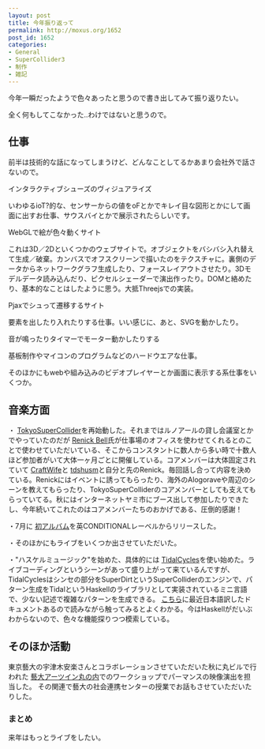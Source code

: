 ```yaml
---
layout: post
title: 今年振り返って
permalink: http://moxus.org/1652
post_id: 1652
categories: 
- General
- SuperCollider3
- 制作
- 雑記
---
```


今年一瞬だったようで色々あったと思うので書き出してみて振り返りたい。


全く何もしてこなかった..わけではないと思うので。


## 仕事



前半は技術的な話になってしまうけど、どんなことしてるかあまり会社外で話さないので。


インタラクティブシューズのヴィジュアライズ


いわゆるioT?的な、センサーからの値をoFとかでキレイ目な図形とかにして画面に出すお仕事、サウスバイとかで展示されたらしいです。


WebGLで絵が色々動くサイト


これは3D／2Dといくつかのウェブサイトで。オブジェクトをバシバシ入れ替えて生成／破棄。カンバスでオフスクリーンで描いたのをテクスチャに。裏側のデータからネットワークグラフ生成したり、フォースレイアウトさせたり。3Dモデルデータ読み込んだり、ピクセルシェーダーで演出作ったり。DOMと絡めたり、基本的なことはしたように思う。大抵Threejsでの実装。


Pjaxでシュって遷移するサイト


要素を出したり入れたりする仕事。いい感じに、あと、SVGを動かしたり。


音が鳴ったりタイマーでモーター動かしたりする


基板制作やマイコンのプログラムなどのハードウエアな仕事。


そのほかにもwebや組み込みのビデオプレイヤーとか画面に表示する系仕事をいくつか。


## 音楽方面



・
[TokyoSuperCollider](http://tksupercollider.github.io)を再始動した。それまではルノアールの貸し会議室とかでやっていたのだが
[Renick Bell](http://www.renickbell.net/doku.php)氏が仕事場のオフィスを使わせてくれるとのことで使わせていただいている、そこからコンスタントに数人から多い時で十数人ほど参加者がいて大体一ヶ月ごとに開催している。コアメンバーは大体固定されていて
[CraftWife](http://www.craftwife.com)と
[tdshusm](http://oschub.asia)と自分と先のRenick。毎回話し合って内容を決めている。Renickにはイベントに誘ってもらったり、海外のAlogoraveや周辺のシーンを教えてもらったり、TokyoSuperColliderのコアメンバーとしても支えてもらっていてる。秋にはインターネットヤミ市にブース出して参加したりできたし、今年続いてこれたのはコアメンバーたちのおかげである、圧倒的感謝！


・7月に
[初アルバム](http://moxus.org/1633)を英CONDITIONALレーベルからリリースした。


・そのほかにもライブをいくつか出させていただいた。


・"ハスケルミュージック"を始めた、具体的には
[TidalCycles](http://tidalcycles.org)を使い始めた。ライブコーディングというシーンがあって盛り上がって来ているんですが、TidalCyclesはシンセの部分をSuperDirtというSuperColliderのエンジンで、パターン生成をTidalというHaskellのライブラリとして実装されているミニ言語で、少ない記述で複雑なパターンを生成できる。
[こちら](https://github.com/tksupercollider/Meetup_SuperCollider_Studies/blob/master/TidalCycles-Guide-Japanese-Translation/Tidal-the-guide.md)に最近日本語訳したドキュメントあるので読みながら触ってみるとよくわかる。今はHaskellがだいぶわからないので、色々な機能探りつつ模索している。


## そのほか活動



東京藝大の宇津木安楽さんとコラボレーションさせていただいた秋に丸ビルで行われた
[藝大アーツイン丸の内](http://sharen.geidai.ac.jp/news/news161014/)でのワークショップでパーマンスの映像演出を担当した。 その関連で藝大の社会連携センターの授業でお話もさせていただいたりした。


### まとめ



来年はもっとライブをしたい。
